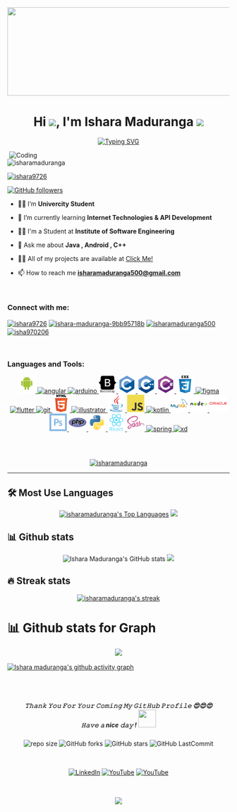 <!-- [![MasterHead](https://steamuserimages-a.akamaihd.net/ugc/987884882627897716/C93D0286765DEE129571DE5CFAE5EC69E3F9294F/)](https://isharamaduranga.io) -->

<div id="header" align="center">
  <img src="https://steamuserimages-a.akamaihd.net/ugc/987884882627897716/C93D0286765DEE129571DE5CFAE5EC69E3F9294F/" width="1000" height="200"/>
</div>

<h1 align="center">
Hi <img src="https://media.giphy.com/media/hvRJCLFzcasrR4ia7z/giphy.gif" width="32">, I'm Ishara Maduranga <img src="https://media.giphy.com/media/12oufCB0MyZ1Go/giphy.gif" width="50">
</h1>

<!-- <h1 align="center">Hi 👋, I'm Ishara Maduranga</h1> -->
<!-- <h3 align="center">I'm Full Stack developer from Sri Lanka</h3> -->

<div align="center"> 
  
[![Typing SVG](https://readme-typing-svg.herokuapp.com?font=poppins&size=27&duration=4000&color=7f00ff&background=EB00FF00&center=true&vCenter=true&width=600&lines=I'M++FULL++STACK++DEVELOPER++FROM++SRI++LANKA;SOFTWARE+DESIGNER;WEB-DEVELOPER;UI%2FUX++DESIGNER;BACK-END+DEVELOPER;FRONT-END+DEVELOPER)](https://git.io/typing-svg)
</div>
<img align="right" alt="Coding" width="500" src="https://i0.wp.com/webbuildinfotech.com/wp-content/uploads/2022/07/Professional_full_stack_web_development_service_in_Bangladesh-_Full_stack_web_developer.gif?fit=640%2C640&ssl=1">
<!--<img align="right" alt="Coding" width="500" src="/gif/abc.gif">-->
<p align="left"> <img src="https://komarev.com/ghpvc/?username=isharamaduranga&label=Profile%20views&color=0e75b6&style=flat" alt="isharamaduranga" /> </p>

<p align="left"> <a href="https://twitter.com/ishara9726" target="blank"><img src="https://img.shields.io/twitter/follow/ishara9726?logo=twitter&style=for-the-badge" alt="ishara9726" /></a> </p>

<!--src="https://i0.wp.com/webbuildinfotech.com/wp-content/uploads/2022/07/Professional_full_stack_web_development_service_in_Bangladesh-_Full_stack_web_developer.gif?fit=640%2C640&ssl=1"
https://suvarnatech.solutions/assets1/img/web%20development/web-dev.gif
-->

[![GitHub followers](https://img.shields.io/github/followers/isharamaduranga.svg?style=social&label=Follow)](https://github.com/isharamaduranga?tab=followers)

- 👨‍🎓 I’m  **Univercity Student**

- 🌱 I’m currently learning **Internet Technologies & API Development**

- 👨‍💻 I'm a Student at **Institute of Software Engineering**

- 💬 Ask me about **Java , Android , C++**

- 👨‍💻 All of my projects are available at [Click Me!](https://github.com/isharamaduranga?tab=repositories)

- 📫 How to reach me **isharamaduranga500@gmail.com**
<br>
<h3 align="left">Connect with me:</h3>
<p align="left">
<a href="https://twitter.com/ishara9726" target="blank"><img align="center" src="https://raw.githubusercontent.com/rahuldkjain/github-profile-readme-generator/master/src/images/icons/Social/twitter.svg" alt="ishara9726" height="30" width="40" /></a>
<a href="https://linkedin.com/in/ishara-maduranga-9bb95718b" target="blank"><img align="center" src="https://raw.githubusercontent.com/rahuldkjain/github-profile-readme-generator/master/src/images/icons/Social/linked-in-alt.svg" alt="ishara-maduranga-9bb95718b" height="30" width="40" /></a>
<a href="https://instagram.com/isharamaduranga500" target="blank"><img align="center" src="https://raw.githubusercontent.com/rahuldkjain/github-profile-readme-generator/master/src/images/icons/Social/instagram.svg" alt="isharamaduranga500" height="30" width="40" /></a>
<a href="https://www.hackerrank.com/isha970206" target="blank"><img align="center" src="https://raw.githubusercontent.com/rahuldkjain/github-profile-readme-generator/master/src/images/icons/Social/hackerrank.svg" alt="isha970206" height="30" width="40" /></a>
</p>
<br>
<h3 align="left">Languages and Tools:</h3>
<p align="center"> <a href="https://developer.android.com" target="_blank" rel="noreferrer"> <img src="https://raw.githubusercontent.com/devicons/devicon/master/icons/android/android-original-wordmark.svg" alt="android" width="40" height="40"/> </a> <a href="https://angular.io" target="_blank" rel="noreferrer"> <img src="https://angular.io/assets/images/logos/angular/angular.svg" alt="angular" width="40" height="40"/> </a> <a href="https://www.arduino.cc/" target="_blank" rel="noreferrer"> <img src="https://cdn.worldvectorlogo.com/logos/arduino-1.svg" alt="arduino" width="40" height="40"/> </a> <a href="https://getbootstrap.com" target="_blank" rel="noreferrer"> <img src="https://raw.githubusercontent.com/devicons/devicon/master/icons/bootstrap/bootstrap-plain-wordmark.svg" alt="bootstrap" width="40" height="40"/> </a> <a href="https://www.cprogramming.com/" target="_blank" rel="noreferrer"> <img src="https://raw.githubusercontent.com/devicons/devicon/master/icons/c/c-original.svg" alt="c" width="40" height="40"/> </a> <a href="https://www.w3schools.com/cpp/" target="_blank" rel="noreferrer"> <img src="https://raw.githubusercontent.com/devicons/devicon/master/icons/cplusplus/cplusplus-original.svg" alt="cplusplus" width="40" height="40"/> </a> <a href="https://www.w3schools.com/cs/" target="_blank" rel="noreferrer"> <img src="https://raw.githubusercontent.com/devicons/devicon/master/icons/csharp/csharp-original.svg" alt="csharp" width="40" height="40"/> </a> <a href="https://www.w3schools.com/css/" target="_blank" rel="noreferrer"> <img src="https://raw.githubusercontent.com/devicons/devicon/master/icons/css3/css3-original-wordmark.svg" alt="css3" width="40" height="40"/> </a> <a href="https://www.figma.com/" target="_blank" rel="noreferrer"> <img src="https://www.vectorlogo.zone/logos/figma/figma-icon.svg" alt="figma" width="40" height="40"/> </a> <a href="https://flutter.dev" target="_blank" rel="noreferrer"> <img src="https://www.vectorlogo.zone/logos/flutterio/flutterio-icon.svg" alt="flutter" width="40" height="40"/> </a> <a href="https://git-scm.com/" target="_blank" rel="noreferrer"> <img src="https://www.vectorlogo.zone/logos/git-scm/git-scm-icon.svg" alt="git" width="40" height="40"/> </a> <a href="https://www.w3.org/html/" target="_blank" rel="noreferrer"> <img src="https://raw.githubusercontent.com/devicons/devicon/master/icons/html5/html5-original-wordmark.svg" alt="html5" width="40" height="40"/> </a> <a href="https://www.adobe.com/in/products/illustrator.html" target="_blank" rel="noreferrer"> <img src="https://www.vectorlogo.zone/logos/adobe_illustrator/adobe_illustrator-icon.svg" alt="illustrator" width="40" height="40"/> </a> <a href="https://www.java.com" target="_blank" rel="noreferrer"> <img src="https://raw.githubusercontent.com/devicons/devicon/master/icons/java/java-original.svg" alt="java" width="40" height="40"/> </a> <a href="https://developer.mozilla.org/en-US/docs/Web/JavaScript" target="_blank" rel="noreferrer"> <img src="https://raw.githubusercontent.com/devicons/devicon/master/icons/javascript/javascript-original.svg" alt="javascript" width="40" height="40"/> </a> <a href="https://kotlinlang.org" target="_blank" rel="noreferrer"> <img src="https://www.vectorlogo.zone/logos/kotlinlang/kotlinlang-icon.svg" alt="kotlin" width="40" height="40"/> </a> <a href="https://www.mysql.com/" target="_blank" rel="noreferrer"> <img src="https://raw.githubusercontent.com/devicons/devicon/master/icons/mysql/mysql-original-wordmark.svg" alt="mysql" width="40" height="40"/> </a> <a href="https://nodejs.org" target="_blank" rel="noreferrer"> <img src="https://raw.githubusercontent.com/devicons/devicon/master/icons/nodejs/nodejs-original-wordmark.svg" alt="nodejs" width="40" height="40"/> </a> <a href="https://www.oracle.com/" target="_blank" rel="noreferrer"> <img src="https://raw.githubusercontent.com/devicons/devicon/master/icons/oracle/oracle-original.svg" alt="oracle" width="40" height="40"/> </a> <a href="https://www.photoshop.com/en" target="_blank" rel="noreferrer"> <img src="https://raw.githubusercontent.com/devicons/devicon/master/icons/photoshop/photoshop-line.svg" alt="photoshop" width="40" height="40"/> </a> <a href="https://www.php.net" target="_blank" rel="noreferrer"> <img src="https://raw.githubusercontent.com/devicons/devicon/master/icons/php/php-original.svg" alt="php" width="40" height="40"/> </a> <a href="https://www.python.org" target="_blank" rel="noreferrer"> <img src="https://raw.githubusercontent.com/devicons/devicon/master/icons/python/python-original.svg" alt="python" width="40" height="40"/> </a> <a href="https://reactjs.org/" target="_blank" rel="noreferrer"> <img src="https://raw.githubusercontent.com/devicons/devicon/master/icons/react/react-original-wordmark.svg" alt="react" width="40" height="40"/> </a> <a href="https://sass-lang.com" target="_blank" rel="noreferrer"> <img src="https://raw.githubusercontent.com/devicons/devicon/master/icons/sass/sass-original.svg" alt="sass" width="40" height="40"/> </a> <a href="https://spring.io/" target="_blank" rel="noreferrer"> <img src="https://www.vectorlogo.zone/logos/springio/springio-icon.svg" alt="spring" width="40" height="40"/> </a> <a href="https://www.adobe.com/products/xd.html" target="_blank" rel="noreferrer"> <img src="https://cdn.worldvectorlogo.com/logos/adobe-xd.svg" alt="xd" width="40" height="40"/> </a> </p>
<br>


##
<p align="center"> <a href="https://github.com/ryo-ma/github-profile-trophy"><img src="https://github-profile-trophy.vercel.app/?username=isharamaduranga&theme=dracula" alt="isharamaduranga" /></a> </p>
<!--<p align="center"> <a href="https://github.com/ryo-ma/github-profile-trophy"><img src="https://github-profile-trophy.vercel.app/?username=isharamaduranga&theme=dracula&rank=-C" alt="isharamaduranga" /></a> </p>-->
<hr>

## 🛠️ Most Use Languages

<div align="center">
<a href="https://github.com/isharamaduranga/github-readme-stats"><img alt="isharamaduranga's Top Languages" src="https://github-readme-stats.vercel.app/api/top-langs/?username=isharamaduranga&langs_count=8&layout=compact&theme=gotham&hide_border=true&bg_color=1F222E&title_color=F85D7F&icon_color=F8D866&hide=Jupyter%20Notebook" height="192px"/></a>

  <img src="http://github-profile-summary-cards.vercel.app/api/cards/most-commit-language?username=isharamaduranga&theme=tokyonight" />
  
<br>
</div>
<!--<div align="center">
  
[![Top Langs](https://github-readme-stats.vercel.app/api/top-langs/?username=isharamaduranga&theme=tokyonight&show_icons=true)](https://github.com/isharamaduranga/github-readme-stats)
  
</div>-->

## 📊 Github stats

<div align="center">
  
![Ishara Maduranga's GitHub stats](https://github-readme-stats.vercel.app/api?username=isharamaduranga&theme=chartreuse-dark&show_icons=true)
<img src="http://github-profile-summary-cards.vercel.app/api/cards/productive-time?username=isharamaduranga&theme=tokyonight&utcOffset=8"/>
</div>

## 🔥 Streak stats

<!-- GitHub Readme Streak Stats - https://github.com/isharamaduranga/github-readme-streak-stats -->
<p align="center">
  <a href="https://github.com/isharamaduranga/github-readme-streak-stats">
    <img title="🔥 Get streak stats for your profile at git.io/streak-stats" alt="isharamaduranga's streak" src="https://github-readme-streak-stats.herokuapp.com?user=isharamaduranga&theme=monokai-metallian&hide_border=true"/>
  </a>
</p>

# 📊 Github stats for Graph

<p align="center">
  
  <img src="http://github-profile-summary-cards.vercel.app/api/cards/profile-details?username=isharamaduranga&theme=monokai" />
  
 <p>
<!-- https://github.com/isharamaduranga/github-readme-stats -->


<!-- https://github.com/isharamaduranga/github-readme-activity-graph 
<a href="https://github.com/isharamaduranga/github-readme-activity-graph"><img alt="Ishara Maduranga's Activity Graph" src="https://blooming-savannah-50472.herokuapp.com/graph?username=isharamaduranga&theme=react-dark&hide_border=true" /></a>-->

[![Ishara maduranga's github activity graph](https://github-readme-activity-graph.cyclic.app/graph?username=isharamaduranga&theme=react-dark)](https://github.com/isharamaduranga/github-readme-activity-graph)
<br>
<br>
<br>
<br>
<h5 align="center">
𝚃𝚑𝚊𝚗𝚔 𝚈𝚘𝚞 𝙵𝚘𝚛 𝚈𝚘𝚞𝚛 𝙲𝚘𝚖𝚒𝚗𝚐 𝙼𝚢 𝙶𝚒𝚝𝙷𝚞𝚋 𝙿𝚛𝚘𝚏𝚒𝚕𝚎 😍😍😍<br>
𝙷𝚊𝚟𝚎 𝚊 nice 𝚍𝚊𝚢 ! 
	<img src="https://raw.githubusercontent.com/isharamaduranga/red-alpha/main/Hi.gif" width="40px" Height="40px">
</h5>
<div align="center">

![repo size](https://img.shields.io/github/repo-size/isharamaduranga/isharamaduranga?label=Repo%20Size&style=for-the-badge&labelColor=black&color=1eb61e)
![GitHub forks](https://img.shields.io/github/forks/isharamaduranga/isharamaduranga?&labelColor=black&color=2196f3&style=for-the-badge)
![GitHub stars](https://img.shields.io/github/stars/isharamaduranga/isharamaduranga?&labelColor=black&color=ff9800&style=for-the-badge)
![GitHub LastCommit](https://img.shields.io/github/last-commit/isharamaduranga/isharamaduranga?logo=github&labelColor=black&color=e91e63&style=for-the-badge)
</div>

<br>
<br>

<div id="badges" align="center">
 <a href="https://LinkedIn.com" target="blank"><img src="https://img.shields.io/badge/LinkedIn-blue?style=for-the-badge&logo=linkedin&logoColor=white" alt="LinkedIn"/></a>
 <a href="https://youtube.com" target="blank"><img src="https://img.shields.io/badge/YouTube-red?style=for-the-badge&logo=youtube&logoColor=white" alt="YouTube"  /></a>
  <a href="https://Twitter.com" target="blank"><img src="https://img.shields.io/badge/Twitter-blue?style=for-the-badge&logo=twitter&logoColor=white" alt="YouTube"  /></a>
</div>
<br>
<br>
<p align="center">
  <img width="1000"  src="https://capsule-render.vercel.app/api?type=waving&color=gradient&height=80&section=footer"/>
</p>
